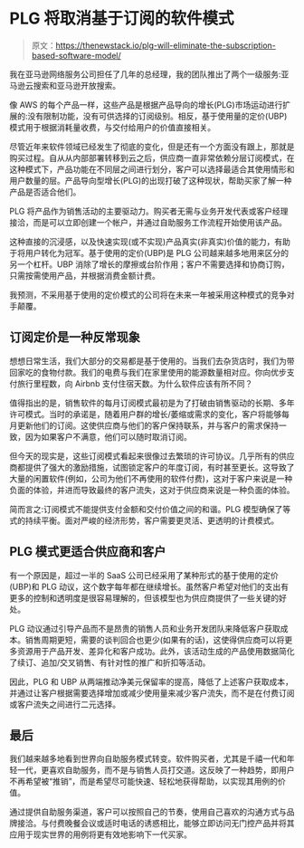# PLG 将取消基于订阅的软件模式

> 原文：<https://thenewstack.io/plg-will-eliminate-the-subscription-based-software-model/>

我在亚马逊网络服务公司担任了几年的总经理，我的团队推出了两个一级服务:亚马逊云搜索和亚马逊开放搜索。

像 AWS 的每个产品一样，这些产品是根据产品导向的增长(PLG)市场运动进行扩展的:没有限制功能，没有可供选择的订阅级别。相反，基于使用量的定价(UBP)模式用于根据消耗量收费，与交付给用户的价值直接相关。

尽管近年来软件领域已经发生了彻底的变化，但是还有一个方面没有跟上，那就是购买过程。自从从内部部署转移到云之后，供应商一直非常依赖分层订阅模式，在这种模式下，产品功能在不同层之间进行划分，客户可以选择最适合其使用情形和用户数量的层。产品导向型增长(PLG)的出现打破了这种现状，帮助买家了解一种产品是否适合他们。

PLG 将产品作为销售活动的主要驱动力。购买者无需与业务开发代表或客户经理接洽，而是可以立即创建一个帐户，并通过自助服务工作流程开始使用该产品。

这种直接的沉浸感，以及快速实现(或不实现)产品真实(非真实)价值的能力，有助于将用户转化为冠军。基于使用的定价(UBP)是 PLG 公司越来越多地用来区分的另一个杠杆。UBP 消除了增长的摩擦或台阶作用；客户不需要选择和协商订购，只需按需使用产品，并根据消费金额计费。

我预测，不采用基于使用的定价模式的公司将在未来一年被采用这种模式的竞争对手颠覆。

## 订阅定价是一种反常现象

想想日常生活，我们大部分的交易都是基于使用的。当我们去杂货店时，我们为带回家吃的食物付款。我们的电费与我们在家里使用的能源数量相对应。你向优步支付旅行里程数，向 Airbnb 支付住宿天数。为什么软件应该有所不同？

值得指出的是，销售软件的每月订阅模式最初是为了打破由销售驱动的长期、多年许可模式。当时的承诺是，随着用户群的增长/萎缩或需求的变化，客户将能够每月更新他们的订阅。这使供应商与他们的客户保持联系，并与客户的需求保持一致，因为如果客户不满意，他们可以随时取消订阅。

但今天的现实是，这些订阅模式看起来很像过去繁琐的许可协议。几乎所有的供应商都提供了强大的激励措施，试图锁定客户的年度订阅，有时甚至更长。这导致了大量的闲置软件(例如，公司为他们不再使用的软件付费)，这对于客户来说是一种负面的体验，并进而导致最终的客户流失，这对于供应商来说是一种负面的体验。

简而言之:订阅模式不能提供支付金额和交付价值之间的和谐。PLG 模型确保了等式的持续平衡。面对严峻的经济形势，客户需要更灵活、更透明的计费模式。

## PLG 模式更适合供应商和客户

有一个原因是，超过一半的 SaaS 公司已经采用了某种形式的基于使用的定价(UBP)和 PLG 动议，这个数字每年都在继续增长。虽然客户希望对他们的支出有更多的控制和透明度是很容易理解的，但该模型也为供应商提供了一些关键的好处。

PLG 动议通过引导产品而不是昂贵的销售人员和业务开发团队来降低客户获取成本。销售周期更短，需要的谈判回合也更少(如果有的话)，这使得供应商可以将更多资源用于产品开发、差异化和客户成功。此外，该活动生成的产品使用数据简化了续订、追加/交叉销售、有针对性的推广和折扣等活动。

因此，PLG 和 UBP 从两端推动净美元保留率的提高，降低了上述客户获取成本，并通过让客户根据需要选择增加或减少使用量来减少客户流失，而不是在付费订阅或客户流失之间进行二元选择。

## 最后

我们越来越多地看到世界向自助服务模式转变。软件购买者，尤其是千禧一代和年轻一代，更喜欢自助服务，而不是与销售人员打交道。这反映了一种趋势，即用户不再希望被“推销”，而是希望尽可能快速、轻松地获得帮助，以实现其用例的价值。

通过提供自助服务渠道，客户可以按照自己的节奏，使用自己喜欢的沟通方式与品牌接洽。与付费晚餐会议或适时电话的诱惑相比，能够立即访问无门控产品并将其应用于现实世界的用例将更有效地影响下一代买家。

<svg xmlns:xlink="http://www.w3.org/1999/xlink" viewBox="0 0 68 31" version="1.1"><title>Group</title> <desc>Created with Sketch.</desc></svg>